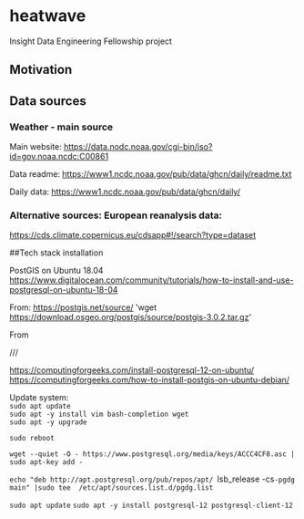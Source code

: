 # heatwave
Insight Data Engineering Fellowship project

## Motivation

## Data sources

### Weather - main source

Main website:
https://data.nodc.noaa.gov/cgi-bin/iso?id=gov.noaa.ncdc:C00861

Data readme:
https://www1.ncdc.noaa.gov/pub/data/ghcn/daily/readme.txt

Daily data:
https://www1.ncdc.noaa.gov/pub/data/ghcn/daily/

### Alternative sources: European reanalysis data:
https://cds.climate.copernicus.eu/cdsapp#!/search?type=dataset


##Tech stack installation

PostGIS on Ubuntu 18.04
https://www.digitalocean.com/community/tutorials/how-to-install-and-use-postgresql-on-ubuntu-18-04

From: https://postgis.net/source/
'wget https://download.osgeo.org/postgis/source/postgis-3.0.2.tar.gz'

From

///

https://computingforgeeks.com/install-postgresql-12-on-ubuntu/
https://computingforgeeks.com/how-to-install-postgis-on-ubuntu-debian/

Update system:\
`sudo apt update` \
`sudo apt -y install vim bash-completion wget` \
`sudo apt -y upgrade`

`sudo reboot`

`wget --quiet -O - https://www.postgresql.org/media/keys/ACCC4CF8.asc | sudo apt-key add -`

`echo "deb http://apt.postgresql.org/pub/repos/apt/ `lsb_release -cs`-pgdg main" |sudo tee  /etc/apt/sources.list.d/pgdg.list`

`sudo apt update`
`sudo apt -y install postgresql-12 postgresql-client-12`